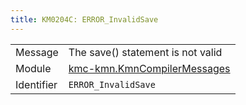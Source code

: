 ```yaml
---
title: KM0204C: ERROR_InvalidSave
---
```


|            |           |
|------------|---------- |
| Message    | The save\(\) statement is not valid |
| Module     | [kmc-kmn.KmnCompilerMessages](kmc-kmn.kmncompilermessages) |
| Identifier | `ERROR_InvalidSave` |


